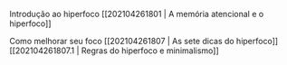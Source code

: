 Introdução ao hiperfoco
[[202104261801 | A memória atencional e o hiperfoco]]

Como melhorar seu foco
[[202104261807 | As sete dicas do hiperfoco]]
[[202104261807.1 | Regras do hiperfoco e minimalismo]]